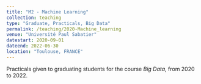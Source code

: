 ```yaml
---
title: "M2 - Machine Learning"
collection: teaching
type: "Graduate, Practicals, Big Data"
permalink: /teaching/2020-Machine_learning
venue: "Université Paul Sabatier"
datestart: 2020-09-01
dateend: 2022-06-30
location: "Toulouse, FRANCE"
---
```


Practicals given to graduating students for the course *Big Data*, from 2020 to 2022.
